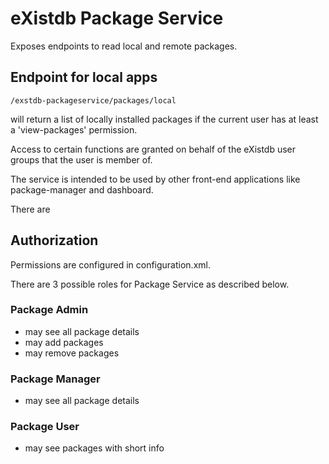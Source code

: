 # eXistdb Package Service

Exposes endpoints to read local and remote packages.

## Endpoint for local apps

```
/exstdb-packageservice/packages/local
```

will return a list of locally installed packages if the 
current user has at least a 'view-packages' permission.

Access to certain functions are granted on behalf of the eXistdb
user groups that the user is member of.

The service is intended to be used by other front-end applications like
package-manager and dashboard.

There are 

## Authorization

Permissions are configured in configuration.xml.

There are 3 possible roles for Package Service as described below.

### Package Admin

* may see all package details
* may add packages
* may remove packages

### Package Manager 

* may see all package details

### Package User

* may see packages with short info



